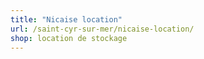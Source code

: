 ```yaml
---
title: "Nicaise location"
url: /saint-cyr-sur-mer/nicaise-location/
shop: location de stockage
---
```

